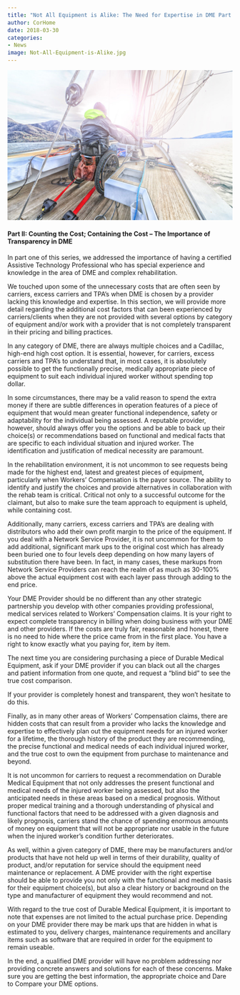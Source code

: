 ```yaml
---
title: "Not All Equipment is Alike: The Need for Expertise in DME Part II"
author: CorHome
date: 2018-03-30
categories: 
- News
image: Not-All-Equipment-is-Alike.jpg
---
```

![Man in wheelchair sailing in a sailboat](Not-All-Equipment-is-Alike.jpg)

#### Part II:  Counting the Cost; Containing the Cost – The Importance of Transparency in DME

In part one of this series, we addressed the importance of having a certified Assistive Technology Professional who has special experience and knowledge in the area of DME and complex rehabilitation.

We touched upon some of the unnecessary costs that are often seen by carriers, excess carriers and TPA’s when DME is chosen by a provider lacking this knowledge and expertise.  In this section, we will provide more detail regarding the additional cost factors that can been experienced by carriers/clients when they are not provided with several options by category of equipment and/or work with a provider that is not completely transparent in their pricing and billing practices.

In any category of DME, there are always multiple choices and a Cadillac, high-end high cost option.  It is essential, however, for carriers, excess carriers and TPA’s to understand that, in most cases, it is absolutely possible to get the functionally precise, medically appropriate piece of equipment to suit each individual injured worker without spending top dollar.

In some circumstances, there may be a valid reason to spend the extra money if there are subtle differences in operation features of a piece of equipment that would mean greater functional independence, safety or adaptability for the individual being assessed.  A reputable provider, however, should always offer you the options and be able to back up their choice(s) or recommendations based on functional and medical facts that are specific to each individual situation and injured worker. The identification and justification of medical necessity are paramount.

In the rehabilitation environment, it is not uncommon to see requests being made for the highest end, latest and greatest pieces of equipment, particularly when Workers’ Compensation is the payor source.  The ability to identify and justify the choices and provide alternatives in collaboration with the rehab team is critical.  Critical not only to a successful outcome for the claimant, but also to make sure the team approach to equipment is upheld, while containing cost.

Additionally, many carriers, excess carriers and TPA’s are dealing with distributors who add their own profit margin to the price of the equipment.  If you deal with a Network Service Provider, it is not uncommon for them to add additional, significant mark ups to the original cost which has already been buried one to four levels deep depending on how many layers of substitution there have been.   In fact, in many cases, these markups from Network Service Providers can reach the realm of as much as 30-100% above the actual equipment cost with each layer pass through adding to the end price.

Your DME Provider should be no different than any other strategic partnership you develop with other companies providing professional, medical services related to Workers’ Compensation claims.  It is your right to expect complete transparency in billing when doing business with your DME and other providers.  If the costs are truly fair, reasonable and honest, there is no need to hide where the price came from in the first place.  You have a right to know exactly what you paying for, item by item.

The next time you are considering purchasing a piece of Durable Medical Equipment, ask if your DME provider if you can black out all the charges and patient information from one quote, and request a “blind bid” to see the true cost comparison.

If your provider is completely honest and transparent, they won’t hesitate to do this.

Finally, as in many other areas of Workers’ Compensation claims, there are hidden costs that can result from a provider who lacks the knowledge and expertise to effectively plan out the equipment needs for an injured worker for a lifetime, the thorough history of the product they are recommending, the precise functional and medical needs of each individual injured worker, and the true cost to own the equipment from purchase to maintenance and beyond.

It is not uncommon for carriers to request a recommendation on Durable Medical Equipment that not only addresses the present functional and medical needs of the injured worker being assessed, but also the anticipated needs in these areas based on a medical prognosis.  Without proper medical training and a thorough understanding of physical and functional factors that need to be addressed with a given diagnosis and likely prognosis, carriers stand the chance of spending enormous amounts of money on equipment that will not be appropriate nor usable in the future when the injured worker’s condition further deteriorates.

As well, within a given category of DME, there may be manufacturers and/or products that have not held up well in terms of their durability, quality of product, and/or reputation for service should the equipment need maintenance or replacement.  A DME provider with the right expertise should be able to provide you not only with the functional and medical basis for their equipment choice(s), but also a clear history or background on the type and manufacturer of equipment they would recommend and not.

With regard to the true cost of Durable Medical Equipment, it is important to note that expenses are not limited to the actual purchase price.  Depending on your DME provider there may be mark ups that are hidden in what is estimated to you, delivery charges, maintenance requirements and ancillary items such as software that are required in order for the equipment to remain useable.

In the end, a qualified DME provider will have no problem addressing nor providing concrete answers and solutions for each of these concerns.  Make sure you are getting the best information, the appropriate choice and Dare to Compare your DME options.